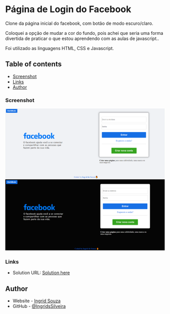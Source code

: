 # Página de Login do Facebook

Clone da página inicial do facebook, com botão de modo escuro/claro. 

Coloquei a opção de mudar a cor do fundo, pois achei que seria uma forma divertida de praticar o que estou aprendendo com as aulas de javascript..

Foi utilizado as linguagens HTML, CSS e Javascript.

## Table of contents

- [Screenshot](#screenshot)
- [Links](#links)
- [Author](#author)

### Screenshot

![](assets/images/facebook_branco.png)
![](assets/images/facebook_dark.png)

### Links

- Solution URL: [Solution here](https://ingridssilveira.github.io/facebook/)

## Author

- Website - [Ingrid Souza](https://ingridssilveira.github.io/IngridSouza)
- GitHub - [@IngridsSilveira](https://github.com/IngridsSilveira)